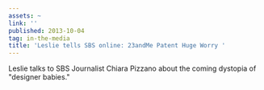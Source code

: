 ```yaml
---
assets: ~
link: ''
published: 2013-10-04
tag: in-the-media
title: 'Leslie tells SBS online: 23andMe Patent Huge Worry '
---
```

Leslie talks to SBS Journalist Chiara Pizzano about the coming dystopia of "designer babies." 